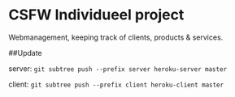 # CSFW Individueel project

Webmanagement, keeping track of clients, products & services.

##Update

server: `git subtree push --prefix server heroku-server master`

client: `git subtree push --prefix client heroku-client master`